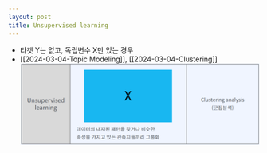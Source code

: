 ```yaml
---
layout: post
title: Unsupervised learning
---
```


- 타겟 Y는 없고, 독립변수 X만 있는 경우 
- [[2024-03-04-Topic Modeling]], [[2024-03-04-Clustering]]
    ![image](https://github.com/code7ssage/code7ssage.github.io/blob/master/assets/attached%20file/Pasted%20image%2020240103140854.png?raw=true)